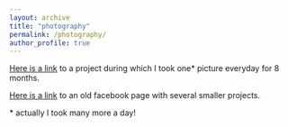 ```yaml
---
layout: archive
title: "photography"
permalink: /photography/
author_profile: true
---
```


[Here is a link](https://fuji360.tumblr.com/archive) to a project during which I took one* picture everyday for 8 months.

[Here is a link](https://www.facebook.com/jmourabarbosa/photos_albums) to an old facebook page with several smaller projects.

\* actually I took many more a day!
